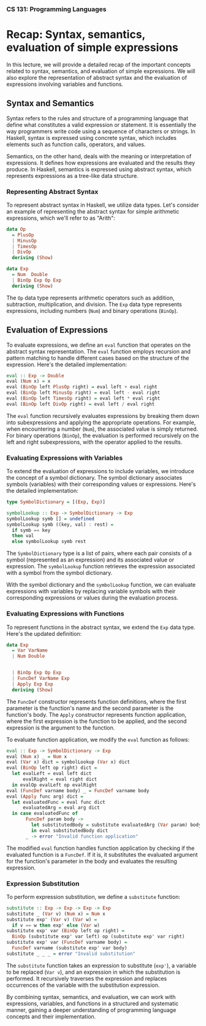 ### CS 131: Programming Languages

# Recap: Syntax, semantics, evaluation of simple expressions

In this lecture, we will provide a detailed recap of the important concepts related to syntax, semantics, and evaluation of simple expressions. We will also explore the representation of abstract syntax and the evaluation of expressions involving variables and functions.

## Syntax and Semantics

Syntax refers to the rules and structure of a programming language that define what constitutes a valid expression or statement. It is essentially the way programmers write code using a sequence of characters or strings. In Haskell, syntax is expressed using concrete syntax, which includes elements such as function calls, operators, and values.

Semantics, on the other hand, deals with the meaning or interpretation of expressions. It defines how expressions are evaluated and the results they produce. In Haskell, semantics is expressed using abstract syntax, which represents expressions as a tree-like data structure.

### Representing Abstract Syntax

To represent abstract syntax in Haskell, we utilize data types. Let's consider an example of representing the abstract syntax for simple arithmetic expressions, which we'll refer to as "Arith":

```haskell
data Op
  = PlusOp
  | MinusOp
  | TimesOp
  | DivOp
  deriving (Show)

data Exp
  = Num  Double
  | BinOp Exp Op Exp
  deriving (Show)
```

The `Op` data type represents arithmetic operators such as addition, subtraction, multiplication, and division. The `Exp` data type represents expressions, including numbers (`Num`) and binary operations (`BinOp`).

## Evaluation of Expressions

To evaluate expressions, we define an `eval` function that operates on the abstract syntax representation. The `eval` function employs recursion and pattern matching to handle different cases based on the structure of the expression. Here's the detailed implementation:

```haskell
eval :: Exp -> Double
eval (Num x) = x
eval (BinOp left PlusOp right) = eval left + eval right
eval (BinOp left MinusOp right) = eval left - eval right
eval (BinOp left TimesOp right) = eval left * eval right
eval (BinOp left DivOp right) = eval left / eval right
```

The `eval` function recursively evaluates expressions by breaking them down into subexpressions and applying the appropriate operations. For example, when encountering a number (`Num`), the associated value is simply returned. For binary operations (`BinOp`), the evaluation is performed recursively on the left and right subexpressions, with the operator applied to the results.

### Evaluating Expressions with Variables

To extend the evaluation of expressions to include variables, we introduce the concept of a symbol dictionary. The symbol dictionary associates symbols (variables) with their corresponding values or expressions. Here's the detailed implementation:

```haskell
type SymbolDictionary = [(Exp, Exp)]

symbolLookup :: Exp -> SymbolDictionary -> Exp
symbolLookup symb [] = undefined
symbolLookup symb ((key, val) : rest) =
  if symb == key
  then val
  else symbolLookup symb rest
```

The `SymbolDictionary` type is a list of pairs, where each pair consists of a symbol (represented as an expression) and its associated value or expression. The `symbolLookup` function retrieves the expression associated with a symbol from the symbol dictionary.

With the symbol dictionary and the `symbolLookup` function, we can evaluate expressions with variables by replacing variable symbols with their corresponding expressions or values during the evaluation process.

### Evaluating Expressions with Functions

To represent functions in the abstract syntax, we extend the `Exp` data type. Here's the updated definition:

```haskell
data Exp
  = Var VarName
  | Num Double


  | BinOp Exp Op Exp
  | FuncDef VarName Exp
  | Apply Exp Exp
  deriving (Show)
```

The `FuncDef` constructor represents function definitions, where the first parameter is the function's name and the second parameter is the function's body. The `Apply` constructor represents function application, where the first expression is the function to be applied, and the second expression is the argument to the function.

To evaluate function application, we modify the `eval` function as follows:

```haskell
eval :: Exp -> SymbolDictionary -> Exp
eval (Num x) _ = Num x
eval (Var x) dict = symbolLookup (Var x) dict
eval (BinOp left op right) dict =
  let evalLeft = eval left dict
      evalRight = eval right dict
  in evalOp evalLeft op evalRight
eval (FuncDef varname body) _ = FuncDef varname body
eval (Apply func arg) dict =
  let evaluatedFunc = eval func dict
      evaluatedArg = eval arg dict
  in case evaluatedFunc of
       FuncDef param body ->
         let substitutedBody = substitute evaluatedArg (Var param) body
         in eval substitutedBody dict
       _ -> error "Invalid function application"
```

The modified `eval` function handles function application by checking if the evaluated function is a `FuncDef`. If it is, it substitutes the evaluated argument for the function's parameter in the body and evaluates the resulting expression.

### Expression Substitution

To perform expression substitution, we define a `substitute` function:

```haskell
substitute :: Exp -> Exp -> Exp -> Exp
substitute _ (Var v) (Num x) = Num x
substitute exp' (Var v) (Var w) =
  if v == w then exp' else (Var w)
substitute exp' var (BinOp left op right) =
  BinOp (substitute exp' var left) op (substitute exp' var right)
substitute exp' var (FuncDef varname body) =
  FuncDef varname (substitute exp' var body)
substitute _ _ _ = error "Invalid substitution"
```

The `substitute` function takes an expression to substitute (`exp'`), a variable to be replaced (`Var v`), and an expression in which the substitution is performed. It recursively traverses the expression and replaces occurrences of the variable with the substitution expression.

By combining syntax, semantics, and evaluation, we can work with expressions, variables, and functions in a structured and systematic manner, gaining a deeper understanding of programming language concepts and their implementation.
